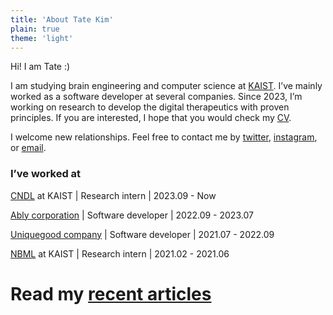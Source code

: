 ```yaml
---
title: 'About Tate Kim'
plain: true
theme: 'light'
---
```



Hi! I am Tate :)

I am studying brain engineering and computer science at [KAIST](https://www.kaist.ac.kr/en/html/kaist/01.html). I’ve mainly worked as a software developer at several companies. Since 2023, I’m working on research to develop the digital therapeutics with proven principles. If you are interested, I hope that you would check my [CV](https://tate.kim/resume.pdf).

  

I welcome new relationships. Feel free to contact me by [twitter](https://twitter.com/yongtae923), [instagram](https://instagram.com/yongtae9230), or [email](mailto:yongtae@kaist.ac.kr).



### I’ve worked at

[CNDL](https://drshrink.github.io/) at KAIST | Research intern | 2023.09 - Now

[Ably corporation](https://ably.team/) | Software developer | 2022.09 - 2023.07

[Uniquegood company](https://uniquegood.biz/) | Software developer | 2021.07 - 2022.09

[NBML](https://ygparklab.org/) at KAIST | Research intern | 2021.02 - 2021.06



# Read my [recent articles](https://tate.kim/posts/)

